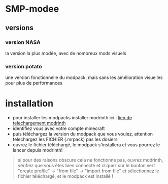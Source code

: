 # SMP-modee
## versions
### version NASA
la version la plus modée, avec de nombreux mods visuels
### version potato
une version fonctionnelle du modpack, mais sans les amélioration visuelles pour plus de performances
# installation
 - pour installer les modpacks installer modrinth ici : [lien de telechargement modrinth](https://modrinth.com/app)
 - identifiez vous avec votre compte minecraft
 - puis téléchargez la version du modpack que vous voulez, attention telechargez les FICHIER (.mrpack) pas les dosiers
 - ouvrez le fichier téléchargé, le modpack s'installera et vous pourrez le lancer depuis modrinth!
> si pour des raisons obscure cela ne fonctionne pas, ouvrez modrinth, vérifiez que vous êtes bien connecté et cliquez sur le bouton vert "create profile" -> "from file" -> "import from file" et sélectionnez le fichier téléchargé, et le modpack est installé !
